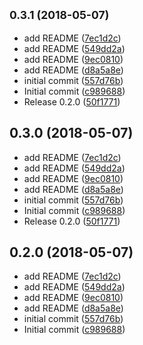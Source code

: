 <a name="0.3.1"></a>
## <small>0.3.1 (2018-05-07)</small>

* add README ([7ec1d2c](https://github.com/mpomerant/elo/commit/7ec1d2c))
* add README ([549dd2a](https://github.com/mpomerant/elo/commit/549dd2a))
* add README ([9ec0810](https://github.com/mpomerant/elo/commit/9ec0810))
* add README ([d8a5a8e](https://github.com/mpomerant/elo/commit/d8a5a8e))
* initial commit ([557d76b](https://github.com/mpomerant/elo/commit/557d76b))
* Initial commit ([c989688](https://github.com/mpomerant/elo/commit/c989688))
* Release 0.2.0 ([50f1771](https://github.com/mpomerant/elo/commit/50f1771))



<a name="0.3.0"></a>
## 0.3.0 (2018-05-07)

* add README ([7ec1d2c](https://github.com/mpomerant/elo/commit/7ec1d2c))
* add README ([549dd2a](https://github.com/mpomerant/elo/commit/549dd2a))
* add README ([9ec0810](https://github.com/mpomerant/elo/commit/9ec0810))
* add README ([d8a5a8e](https://github.com/mpomerant/elo/commit/d8a5a8e))
* initial commit ([557d76b](https://github.com/mpomerant/elo/commit/557d76b))
* Initial commit ([c989688](https://github.com/mpomerant/elo/commit/c989688))
* Release 0.2.0 ([50f1771](https://github.com/mpomerant/elo/commit/50f1771))



<a name="0.2.0"></a>
## 0.2.0 (2018-05-07)

* add README ([7ec1d2c](https://github.com/mpomerant/elo/commit/7ec1d2c))
* add README ([549dd2a](https://github.com/mpomerant/elo/commit/549dd2a))
* add README ([9ec0810](https://github.com/mpomerant/elo/commit/9ec0810))
* add README ([d8a5a8e](https://github.com/mpomerant/elo/commit/d8a5a8e))
* initial commit ([557d76b](https://github.com/mpomerant/elo/commit/557d76b))
* Initial commit ([c989688](https://github.com/mpomerant/elo/commit/c989688))



